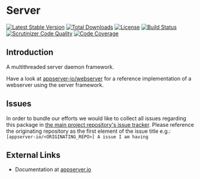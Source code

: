 # Server

[![Latest Stable Version](https://img.shields.io/packagist/v/appserver-io/server.svg?style=flat-square)](https://packagist.org/packages/appserver-io/server) 
 [![Total Downloads](https://img.shields.io/packagist/dt/appserver-io/server.svg?style=flat-square)](https://packagist.org/packages/appserver-io/server)
 [![License](https://img.shields.io/packagist/l/appserver-io/server.svg?style=flat-square)](https://packagist.org/packages/appserver-io/server)
 [![Build Status](https://img.shields.io/travis/appserver-io/server/master.svg?style=flat-square)](http://travis-ci.org/appserver-io/server)
 [![Scrutinizer Code Quality](https://img.shields.io/scrutinizer/g/appserver-io/server/master.svg?style=flat-square)](https://scrutinizer-ci.com/g/appserver-io/server/?branch=master)
 [![Code Coverage](https://img.shields.io/scrutinizer/coverage/g/appserver-io/server/master.svg?style=flat-square)](https://scrutinizer-ci.com/g/appserver-io/server/?branch=master)
 
## Introduction
A multithreaded server daemon framework.

Have a look at [appserver-io/webserver](<https://github.com/appserver-io/webserver>) for a reference implementation of a webserver using the server framework.

## Issues
In order to bundle our efforts we would like to collect all issues regarding this package in [the main project repository's issue tracker](https://github.com/appserver-io/appserver/issues).
Please reference the originating repository as the first element of the issue title e.g.:
`[appserver-io/<ORIGINATING_REPO>] A issue I am having`

## External Links

* Documentation at [appserver.io](http://docs.appserver.io)
